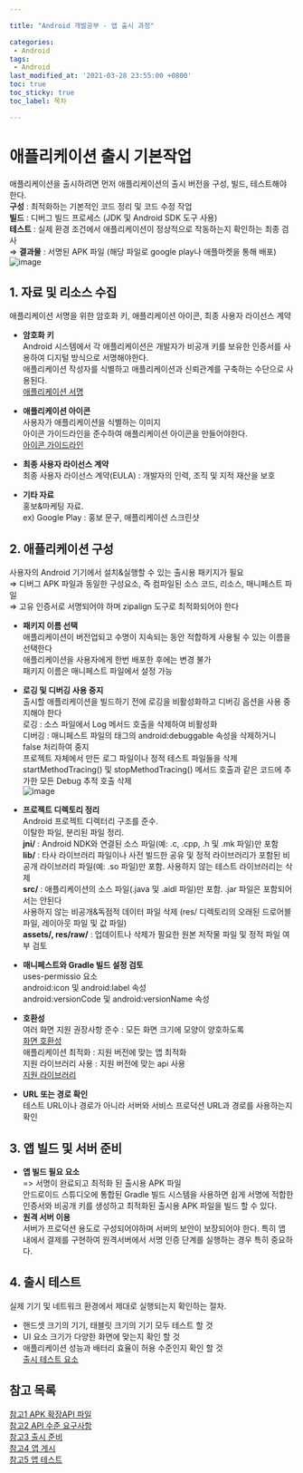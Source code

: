 ```yaml
---

title: "Android 개발공부 - 앱 출시 과정"

categories: 
 - Android
tags: 
 - Android
last_modified_at: '2021-03-28 23:55:00 +0800'
toc: true
toc_sticky: true
toc_label: 목차

---
```

# 애플리케이션 출시 기본작업
애플리케이션을 출시하려면 먼저 애플리케이션의 출시 버전을 구성, 빌드, 테스트해야 한다.   
**구성** :  최적화하는 기본적인 코드 정리 및 코드 수정 작업   
**빌드** :  디버그 빌드 프로세스 (JDK 및 Android SDK 도구 사용)   
**테스트** : 실제 환경 조건에서 애플리케이션이 정상적으로 작동하는지 확인하는 최종 검사   
⇒ **결과물** :  서명된 APK 파일 (해당 파일로 google play나 애플마켓을 통해 배포)   
    ![image](https://user-images.githubusercontent.com/66898243/112755824-6487ba00-901d-11eb-8e93-5d7195a27467.png)    
     
         
## 1. 자료 및 리소스 수집
애플리케이션 서명을 위한 암호화 키, 애플리케이션 아이콘, 최종 사용자 라이선스 계약   

    
 - **암호화 키**   
 Android 시스템에서 각 애플리케이션은 개발자가 비공개 키를 보유한 인증서를 사용하여 디지털 방식으로 서명해야한다.     
 애플리케이션 작성자를 식별하고 애플리케이션과 신뢰관계를 구축하는 수단으로 사용된다.    
 [애플리케이션 서명](https://developer.android.com/studio/publish/app-signing)     
    
 - **애플리케이션 아이콘**    
 사용자가 애플리케이션을 식별하는 이미지    
 아이콘 가이드라인을 준수하여 애플리케이션 아이콘을 만들어야한다.           
 [아이콘 가이드라인](https://developer.android.com/google-play/resources/icon-design-specifications?hl=ko)    
    
 - **최종 사용자 라이선스 계약**    
최종 사용자 라이선스 계약(EULA) :  개발자의 인력, 조직 및 지적 재산을 보호        
    
 - **기타 자료**    
홍보&마케팅 자료.  
ex) Google Play :  홍보 문구, 애플리케이션 스크린샷       
    
        
    
## 2.  **애플리케이션 구성**    
사용자의 Android 기기에서 설치&실행할 수 있는 출시용 패키지가 필요   
⇒ 디버그 APK 파일과 동일한 구성요소, 즉 컴파일된 소스 코드, 리소스, 매니페스트 파일   
⇒ 고유 인증서로 서명되어야 하며 zipalign 도구로 최적화되어야 한다       
   
 - **패키지 이름 선택**      
 애플리케이션이 버전업되고 수명이 지속되는 동안 적합하게 사용될 수 있는 이름을 선택한다   
 애플리케이션을 사용자에게 한번 배포한 후에는 변경 불가   
 패키지 이름은 매니페스트 파일에서 설정 가능   
    
 -  **로깅 및 디버깅 사용 중지**     
 출시할 애플리케이션을 빌드하기 전에 로깅을 비활성화하고 디버깅 옵션을 사용 중지해야 한다   
 로깅 : 소스 파일에서 Log 메서드 호출을 삭제하여 비활성화   
 디버깅 : 매니페스트 파일의 <application> 태그의 android:debuggable 속성을 삭제하거니 false 처리하여 중지    
 프로젝트 자체에서 만든 로그 파일이나 정적 테스트 파일들을 삭제   
 startMethodTracing() 및 stopMethodTracing() 메서드 호출과 같은 코드에 추가한 모든 Debug 추적 호출 삭제   
 ![image](https://user-images.githubusercontent.com/66898243/112756531-99e1d700-9020-11eb-898b-e053528341f1.png)     
    
 - **프로젝트 디렉토리 정리**    
 Android 프로젝트 디렉터리 구조를 준수.   
 이탈한 파일, 분리된 파일 정리.   
 **jni/** : Android NDK와 연결된 소스 파일(예: .c, .cpp, .h 및 .mk 파일)만 포함   
 **lib/** : 타사 라이브러리 파일이나 사전 빌드한 공유 및 정적 라이브러리가 포함된 비공개 라이브러리 파일(예: .so 파일)만 포함. 사용하지 않는 테스트 라이브러리는 삭제   
 **src/** : 애플리케이션의 소스 파일(.java 및 .aidl 파일)만 포함. .jar 파일은 포함되어서는 안된다   
 사용하지 않는 비공개&독점적 데이터 파일 삭제 (res/ 디렉토리의 오래된 드로어블 파일, 레이아웃 파일 및 값 파일)   
 **assets/, res/raw/** : 업데이트나 삭제가 필요한 원본 저작물 파일 및 정적 파일 여부 검토    
    
 - **매니페스트와 Gradle 빌드 설정 검토**    
 uses-permissio 요소   
 android:icon 및 android:label 속성   
 android:versionCode 및 android:versionName 속성      
    
 - **호환성**   
 여러 화면 지원 권장사항 준수 : 모든 화면 크기에 모양이 양호하도록   
 [화면 호환성](https://developer.android.com/guide/practices/screens_support#screen-independence)   
 애플리케이션 최적화 : 지원 버전에 맞는 앱 최적화   
 지원 라이브러리 사용 : 지원 버전에 맞는 api 사용    
 [지원 라이브러리](https://developer.android.com/topic/libraries/support-library)   
    
 - **URL 또는 경로 확인**   
 테스트 URL이나 경로가 아니라 서버와 서비스 프로덕션 URL과 경로를 사용하는지 확인   
        
    
            
## 3. **앱 빌드 및 서버 준비**
 - **앱 빌드 필요 요소**    
=> 서명이 완료되고 최적화 된 출시용 APK 파일    
안드로이드 스튜디오에 통합된 Gradle 빌드 시스템을 사용하면 쉽게 서명에 적합한 인증서와 비공개 키를 생성하고 최적화된 출시용 APK 파일을 빌드 할 수 있다.   
- **원격 서버 이용**     
서버가 프로덕션 용도로 구성되어야하며 서버의 보안이 보장되어야 한다. 특히 앱 내에서 결제를 구현하여 원격서버에서 서명 인증 단계를 실행하는 경우 특히 중요하다.    
   
 
       
## 4. **출시 테스트**
실제 기기 및 네트워크 환경에서 제대로 실행되는지 확인하는 절차.    
- 핸드셋 크기의 기기, 태블릿 크기의 기기 모두 테스트 할 것    
- UI 요소 크기가 다양한 화면에 맞는지 확인 할 것    
- 애플리케이션 성능과 배터리 효율이 허용 수준인지 확인 할 것   
 [출시 테스트 요소](https://developer.android.com/docs/quality-guidelines/core-app-quality)
     
    
         
       
## 참고 목록
[참고1 APK 확장API 파일](https://developer.android.com/google/play/expansion-files#Overview)    
[참고2 API 수준 요구사항](https://developer.android.com/distribute/best-practices/develop/target-sdk)    
[참고3 출시 준비](https://developer.android.com/studio/publish/preparing)    
[참고4 앱 게시](https://developer.android.com/studio/publish)   
[참고5 앱 테스트](https://developer.android.com/studio/test)    
